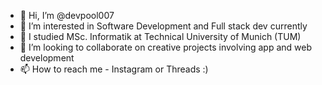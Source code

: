 - 👋 Hi, I’m @devpool007
- 👀 I’m interested in Software Development and Full stack dev currently
- 🌱 I studied MSc. Informatik at Technical University of Munich (TUM)
- 💞️ I’m looking to collaborate on creative projects involving app and web development  
- 📫 How to reach me - Instagram or Threads :)

<!---
devpool007/devpool007 is a ✨ special ✨ repository because its `README.md` (this file) appears on your GitHub profile.
You can click the Preview link to take a look at your changes.
--->
